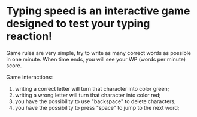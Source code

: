 # Typing speed is an interactive game designed to test your typing reaction!
Game rules are very simple, try to write as many correct words as possible in one minute. When time ends, you will see your WP (words per minute) score.

Game interactions:
1. writing a correct letter will turn that character into color green;
2. writing a wrong letter will turn that character into color red;
3. you have the possibility to use "backspace" to delete characters;
4. you have the possibility to press "space" to jump to the next word;
